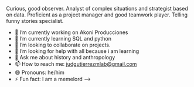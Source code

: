 Curious, good observer. Analyst of complex situations and strategist based on data. Proficient as a project manager and good teamwork player. Telling funny stories specialist.

- 🔭 I’m currently working on Akoni Producciones
- 🌱 I’m currently learning SQL and python
- 👯 I’m looking to collaborate on projects.
- 🤔 I’m looking for help with all because i am learning
- 💬 Ask me about history and anthropology
- 📫 How to reach me: judgutierrezmlab@gmail.com
- 😄 Pronouns: he/him
- ⚡ Fun fact: I am a memelord
-->
